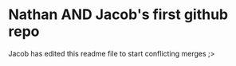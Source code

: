 # Nathan AND Jacob's first github repo

Jacob has edited this readme file to start conflicting merges ;>




